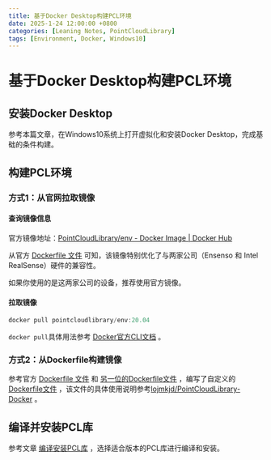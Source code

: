 ```yaml
---
title: 基于Docker Desktop构建PCL环境
date: 2025-1-24 12:00:00 +0800
categories: [Leaning Notes, PointCloudLibrary]
tags: [Environment, Docker, Windows10]
---
```


# 基于Docker Desktop构建PCL环境

## 安装Docker Desktop

参考本篇文章，在Windows10系统上打开虚拟化和安装Docker Desktop，完成基础的条件构建。

## 构建PCL环境

### 方式1：从官网拉取镜像

#### 查询镜像信息

官方镜像地址：[PointCloudLibrary/env - Docker Image | Docker Hub](https://hub.docker.com/r/pointcloudlibrary/env?uuid=CE4C60D4-C451-4E37-B93F-B818995339C8)

从官方 [Dockerfile 文件](https://github.com/PointCloudLibrary/pcl/blob/master/.dev/docker/env/Dockerfile) 可知，该镜像特别优化了与两家公司（Ensenso 和 Intel RealSense）硬件的兼容性。

如果你使用的是这两家公司的设备，推荐使用官方镜像。

#### 拉取镜像

```powershell
docker pull pointcloudlibrary/env:20.04
```

`docker pull`具体用法参考 [Docker官方CLI文档](https://docs.docker.com/reference/cli/docker/) 。

### 方式2：从Dockerfile构建镜像

参考官方  [Dockerfile 文件](https://github.com/PointCloudLibrary/pcl/blob/master/.dev/docker/env/Dockerfile)  和 [另一位的Dockerfile文件](https://github.com/Alraemon/PointCloudLibrary-Docker/blob/main/Dockerfile) ，编写了自定义的 [Dockerfile文件](https://github.com/lojmkjd/PointCloudLibrary-Docker/blob/main/Dockerfile) ，该文件的具体使用说明参考[lojmkjd/PointCloudLibrary-Docker](https://github.com/lojmkjd/PointCloudLibrary-Docker/tree/main) 。

## 编译并安装PCL库

参考文章 [编译安装PCL库](/__post/2024-12-16-compiling-PCL-library.md) ，选择适合版本的PCL库进行编译和安装。

